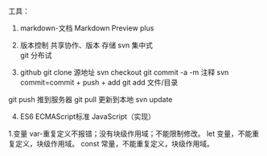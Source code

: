 工具：
1. markdown-文档
Markdown Preview plus

2. 版本控制
共享协作、版本
     存储
svn  集中式  
git  分布试

3. github
git clone 源地址        svn checkout
git commit -a -m 注释   svn commit=commit + push + add
git add 文件/目录

git push 推到服务器
git pull 更新到本地      svn update

4. ES6
ECMAScript标准 JavaScript（实现）

1.变量
var-重复定义不报错；没有块级作用域；不能限制修改。
let 变量，不能重复定义，块级作用域。
const 常量，不能重复定义，块级作用域。
